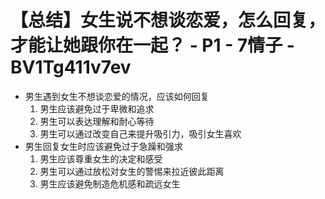 # 【总结】女生说不想谈恋爱，怎么回复，才能让她跟你在一起？ - P1 - 7情子 - BV1Tg411v7ev

-   男生遇到女生不想谈恋爱的情况，应该如何回复
    1.  男生应该避免过于卑微和追求
    2.  男生可以表达理解和耐心等待
    3.  男生可以通过改变自己来提升吸引力，吸引女生喜欢
-   男生回复女生时应该避免过于急躁和强求
    1.  男生应该尊重女生的决定和感受
    2.  男生可以通过放松对女生的警惕来拉近彼此距离
    3.  男生应该避免制造危机感和疏远女生